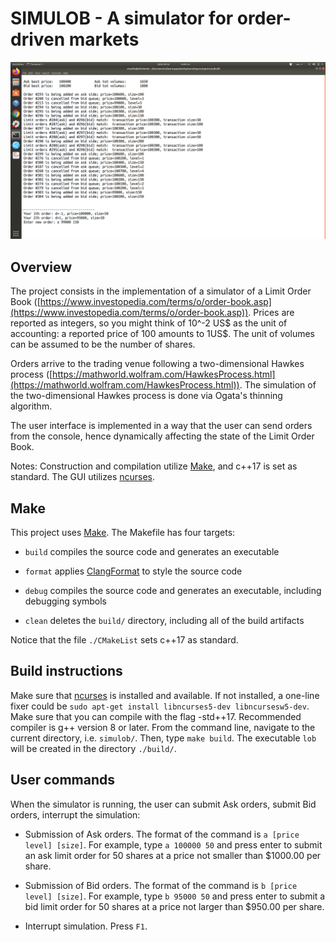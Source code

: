 # SIMULOB - A simulator for order-driven markets

<img src="./example.png"  alt="drawing" width="1100"/>

## Overview
The project consists in the implementation of a simulator of a Limit Order Book ([https://www.investopedia.com/terms/o/order-book.asp](https://www.investopedia.com/terms/o/order-book.asp)).
Prices are reported as integers, so you might think of 10^-2 US$ as the unit of accounting: a reported price of 100 amounts to 1US$. The unit of volumes can be assumed to be the number of shares. 

 Orders arrive to the trading venue following a two-dimensional Hawkes process ([https://mathworld.wolfram.com/HawkesProcess.html](https://mathworld.wolfram.com/HawkesProcess.html)).
The simulation of the two-dimensional Hawkes process is done via Ogata's thinning algorithm. 

The user interface is implemented in a way that the user can send orders from the console, hence dynamically affecting the state of the Limit Order Book.  

Notes:
Construction and compilation utilize [Make](https://www.gnu.org/software/make/), and c++17 is set as standard.
The GUI utilizes [ncurses](https://www.gnu.org/software/ncurses/). 

## Make
This project uses [Make](https://www.gnu.org/software/make/). The Makefile has four targets:

* `build` compiles the source code and generates an executable

* `format` applies [ClangFormat](https://clang.llvm.org/docs/ClangFormat.html) to style the source code

* `debug` compiles the source code and generates an executable, including debugging symbols

* `clean` deletes the `build/` directory, including all of the build artifacts

Notice that the file `./CMakeList` sets c++17 as standard.

## Build instructions
Make sure that  [ncurses](https://www.gnu.org/software/ncurses/) is installed and available. If not installed, a one-line fixer could be
`sudo apt-get install libncurses5-dev libncursesw5-dev`.
Make sure that you can compile with the flag -std++17. Recommended compiler is g++ version 8 or later.
From the command line, navigate to the current directory, i.e. `simulob/`. 
Then, type `make build`. 
The executable `lob` will be created in the directory `./build/`. 

## User commands
When the simulator is running, the user can submit Ask orders, submit Bid orders, interrupt the simulation:

* Submission of Ask orders. The format of the command is `a [price level] [size]`. For example, type `a 100000 50` and press enter to submit an ask limit order for 50 shares at a price not smaller than  $1000.00 per share.
 
* Submission of Bid orders. The format of the command is `b [price level] [size]`. For example, type `b 95000 50` and press enter to submit a bid limit order for 50 shares at a price not larger than  $950.00 per share. 
* Interrupt simulation. Press `F1`.
